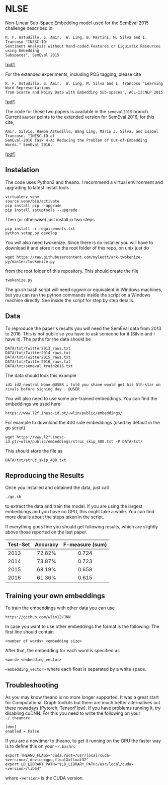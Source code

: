 NLSE
====
Non-Linear Sub-Space Embedding model used for the SemEval 2015 challenge
described in

    R. F. Astudillo, S. Amir,  W. Ling, B. Martins, M. Silva and I. Trancoso "INESC-ID:
    Sentiment Analysis without hand-coded Features or Liguistic Resources using Embedding
    Subspaces", SemEval 2015

[[pdf]](http://alt.qcri.org/semeval2015/cdrom/pdf/SemEval109.pdf)

For the extended experiments, including POS tagging, please cite

    R. F. Astudillo, S. Amir,  W. Ling, M. Silva and I. Trancoso "Learning Word Representations
    from Scarce and Noisy Data with Embedding Sub-spaces", ACL-IJCNLP 2015

[[pdf]](http://anthology.aclweb.org/P/P15/P15-1104.pdf)

The code for these two papers is available in the `semeval2015` branch.
Current `master` points to the extended version for SemEval 2016, for this
cite,

    Amir, Silvio, Ramón Astudillo, Wang Ling, Mário J. Silva, and Isabel Trancoso. "INESC-ID at 
    SemEval-2016 Task 4-A: Reducing the Problem of Out-of-Embedding Words." SemEval 2016.

[[pdf]](http://www.aclweb.org/anthology/S16-1036) 


## Instalation

The code uses Python2 and theano. I recommend a virtual environment and
upgrading to latest install tools

    virtualenv venv
    source venv/bin/activate
    pip install pip --upgrade
    pip install setuptools --upgrade

Then (or otherwise) just install in two steps

    pip install -r requirements.txt
    python setup.py develop

You will also need twokenize. Since there is no installer you will have to
download it and store it on the root folder of this repo, on unix just do

    wget https://raw.githubusercontent.com/myleott/ark-twokenize-py/master/twokenize.py

from the root folder of this repository. This should create the file

    twokenize.py

The go.sh bash script will need cygwin or equivalent in Windows machines, but
you can run the python commands inside the script on a Windows machine
directly. See inside the script for step by step details. 

## Data

To reproduce the paper's results you will need the SemEval data from 2013 to
2016. This is not public so you have to ask someone for it (Silvio and I have
it). The paths for the data should be

    DATA/txt/Twitter2013_raws.txt
    DATA/txt/Twitter2014_raws.txt
    DATA/txt/Twitter2015_raws.txt
    DATA/txt/Twitter2016_raws.txt
    DATA/txt/semeval_train2016.txt

The data should look this example

    id1 id2 neutral None @USER i told you shane would get his 5th-star on rivals before signing day . @USER

You will also need to use some pre-trained embeddings. You can find the
embeddings we used here

    https://www.l2f.inesc-id.pt/~wlin/public/embeddings/

For example to download the 400 side embeddings (used by default in the go
script)

    wget https://www.l2f.inesc-id.pt/~wlin/public/embeddings/struc_skip_400.txt -P DATA/txt/ 

This should store the file as

    DATA/txt/struc_skip_400.txt

## Reproducing the Results

Once you installed and obtained the data, just call

    ./go.sh

to extract the data and train the model. If you are using the largest embeddings
and you have no GPU, this might take a while. You can find more details about
the steps taken in the script.

If everything goes fine you should get following results, which are slightly
above those reported on the last paper.


| Test-Set   | Accuracy    | F-measure (sum)  |
| -----------|:-----------:| :-----:|
| 2013       | 72.82%      | 0.724 |
| 2014       | 73.87%      | 0.723 |
| 2015       | 68.19%      | 0.658 |
| 2016       | 61.36%      | 0.615 |

## Training your own embeddings

To train the embeddings with other data you can use

    https://github.com/wlin12/JNN

In case you want to use other embeddings the format is the following: The first
line should contain

    <number of words> <embedding size>

After that, the embedding for each word is specified as

    <word> <embedding_vector>

`<embedding_vector>` where each float is separated by a white space.

## Troubleshooting 

As you may know theano is no more longer supported. It was a great start for
Computational Graph toolkits but there are much better alternatives out there
nowadays (Pytorch, TensorFlow). If you have problems running it, try disabling
cuDNN. For this you need to write the following on your `~/.theanorc` 

    [dnn]
    enabled = False

If you are a newtimer to theano, to get it running on the GPU the faster way is
to define this on your `~/.bashrc`

    export THEANO_FLAGS='cuda.root=/usr/local/cuda-<version>/,device=gpu,floatX=float32'
    export LD_LIBRARY_PATH="$LD_LIBRARY_PATH:/usr/local/cuda-<version>/lib64"

where `<version>` is the CUDA version.
